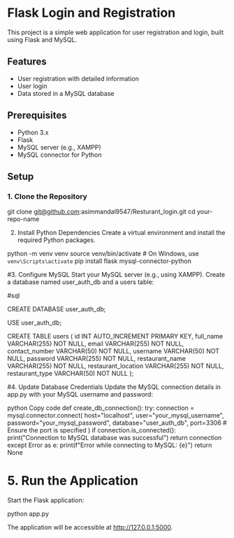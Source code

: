 # Flask Login and Registration

This project is a simple web application for user registration and login, built using Flask and MySQL.

## Features

- User registration with detailed information
- User login
- Data stored in a MySQL database

## Prerequisites

- Python 3.x
- Flask
- MySQL server (e.g., XAMPP)
- MySQL connector for Python

## Setup

### 1. Clone the Repository
git clone git@github.com:asimmandal9547/Resturant_login.git
cd your-repo-name

2. Install Python Dependencies
Create a virtual environment and install the required Python packages.

python -m venv venv
source venv/bin/activate  # On Windows, use `venv\Scripts\activate`
pip install flask mysql-connector-python

#3. Configure MySQL
Start your MySQL server (e.g., using XAMPP). Create a database named user_auth_db and a users table:

#sql

CREATE DATABASE user_auth_db;

USE user_auth_db;

CREATE TABLE users (
    id INT AUTO_INCREMENT PRIMARY KEY,
    full_name VARCHAR(255) NOT NULL,
    email VARCHAR(255) NOT NULL,
    contact_number VARCHAR(50) NOT NULL,
    username VARCHAR(50) NOT NULL,
    password VARCHAR(255) NOT NULL,
    restaurant_name VARCHAR(255) NOT NULL,
    restaurant_location VARCHAR(255) NOT NULL,
    restaurant_type VARCHAR(50) NOT NULL
);

#4. Update Database Credentials
Update the MySQL connection details in app.py with your MySQL username and password:

python
Copy code
def create_db_connection():
    try:
        connection = mysql.connector.connect(
            host="localhost",
            user="your_mysql_username",
            password="your_mysql_password",
            database="user_auth_db",
            port=3306  # Ensure the port is specified
        )
        if connection.is_connected():
            print("Connection to MySQL database was successful")
            return connection
    except Error as e:
        print(f"Error while connecting to MySQL: {e}")
    return None

# 5. Run the Application
Start the Flask application:

python app.py

The application will be accessible at http://127.0.0.1:5000.